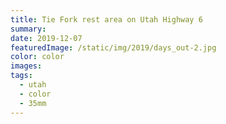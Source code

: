 ```yaml
---
title: Tie Fork rest area on Utah Highway 6
summary:
date: 2019-12-07
featuredImage: /static/img/2019/days_out-2.jpg
color: color
images:
tags:
  - utah
  - color
  - 35mm
---
```

